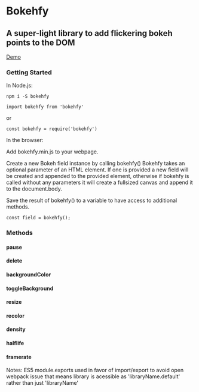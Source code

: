 # Bokehfy 

## A super-light library to add flickering bokeh points to the DOM
[Demo](https://bthegit.github.io/bokehfy/)

### Getting Started

In Node.js:

```npm i -S bokehfy```

```import bokehfy from 'bokehfy'```

or 

```const bokehfy = require('bokehfy')```


In the browser:

Add bokehfy.min.js to your webpage.

Create a new Bokeh field instance by calling bokehfy()
Bokehfy takes an optional parameter of an HTML element. 
If one is provided a new field will be created and appended to the provided element, otherwise if bokehfy is called without any parameters it will create a fullsized canvas and append it to the document.body.

Save the result of bokehfy() to a variable to have access to additional methods.

```const field = bokehfy();```

### Methods

#### pause

#### delete

#### backgroundColor

#### toggleBackground

#### resize

#### recolor

#### density

#### halflife

#### framerate



Notes:
ES5 module.exports used in favor of import/export to avoid open webpack issue that means library is acessible as 'libraryName.default' rather than just 'libraryName'